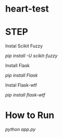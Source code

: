 # heart-test
# STEP

Instal Scikit Fuzzy

*pip install -U scikit-fuzzy*

Install Flask

*pip install Flask*

Instal Flask-wtf

*pip install flask-wtf*

# How to Run
*python app.py*
